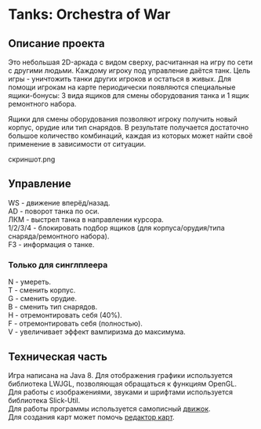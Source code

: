 # Tanks: Orchestra of War
## Описание проекта
Это небольшая 2D-аркада c видом сверху, расчитанная на игру по сети с другими людьми. Каждому игроку под управление даётся танк. Цель игры - уничтожить танки других игроков и остаться в живых. Для помощи игрокам на карте периодически появляются специальные ящики-бонусы: 3 вида ящиков для смены оборудования танка и 1 ящик ремонтного набора. 

Ящики для смены оборудования позволяют игроку получить новый корпус, орудие или тип снарядов. В результате получается достаточно большое количество комбинаций, каждая из которых может найти своё применение в зависимости от ситуации. 

скриншот.png

## Управление 
WS - движение вперёд/назад.  
AD - поворот танка по оси.  
ЛКМ - выстрел танка в направлении курсора.  
1/2/3/4 - блокировать подбор ящиков (для корпуса/орудия/типа снаряда/ремонтного набора).  
F3 - информация о танке.  
### Только для синглплеера
N - умереть.  
T - сменить корпус.  
G - сменить орудие.  
B - сменить тип снарядов.  
H - отремонтировать себя (40%).  
F - отремонтировать себя (полностью).  
V - увеличивает эффект вампиризма до максимума.  

## Техническая часть
Игра написана на Java 8.
Для отображения графики используется библиотека LWJGL, позволяющая обращаться к функциям OpenGL.  
Для работы с изображениями, звуками и шрифтами используется библиотека Slick-Util.  
Для работы программы используется самописный [движок](https://github.com/KeyJ148/Engine).  
Для создания карт может помочь [редактор карт](https://github.com/KeyJ148/MapEditor).
